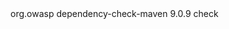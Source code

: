 <plugin>
	<groupId>org.owasp</groupId>
	<artifactId>dependency-check-maven</artifactId>
	<version>9.0.9</version>
	<executions>
		<execution>
			<goals>
				<goal>check</goal>
			</goals>
		</execution>
	</executions>
</plugin>
